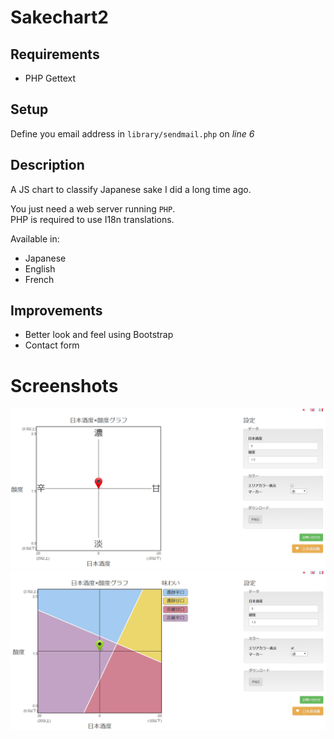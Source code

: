 # Sakechart2

## Requirements

 - PHP Gettext

## Setup

Define you email address in `library/sendmail.php` on *line 6*  

## Description  

A JS chart to classify Japanese sake I did a long time ago.

You just need a web server running `PHP`.  
PHP is required to use I18n translations.

Available in:
 + Japanese
 + English
 + French

## Improvements

 - Better look and feel using Bootstrap
 - Contact form

# Screenshots  
![Chart BW](images/sakechart1.png)
![Chart Color](images/sakechart2.png)